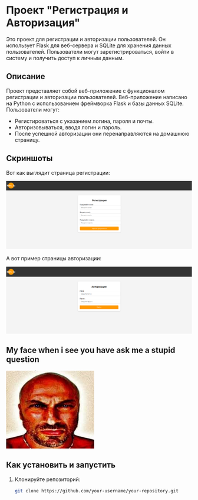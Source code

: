 # Проект "Регистрация и Авторизация"

Это проект для регистрации и авторизации пользователей. Он использует Flask для веб-сервера и SQLite для хранения данных пользователей. Пользователи могут зарегистрироваться, войти в систему и получить доступ к личным данным.

## Описание

Проект представляет собой веб-приложение с функционалом регистрации и авторизации пользователей. Веб-приложение написано на Python с использованием фреймворка Flask и базы данных SQLite. Пользователи могут:

- Регистироваться с указанием логина, пароля и почты.
- Авторизовываться, вводя логин и пароль.
- После успешной авторизации они перенаправляются на домашнюю страницу.

## Скриншоты

Вот как выглядит страница регистрации:

![Страница регистрации](images/reg.png)


А вот пример страницы авторизации:

![Страница авторизации](images/log.png)



## My face when i see you have ask me a stupid question

![My face](images/images.jpeg)

## Как установить и запустить

1. Клонируйте репозиторий:

   ```bash
   git clone https://github.com/your-username/your-repository.git

